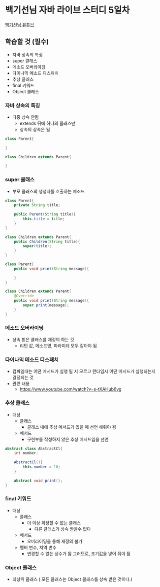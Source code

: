 # 백기선님 자바 라이브 스터디 5일차

[백기선님 유튜브](https://www.youtube.com/watch?v=peEXNN-oob4&list=PLfI752FpVCS96fSsQe2E3HzYTgdmbz6LU)

## 학습할 것 (필수)
* 자바 상속의 특징
* super 클래스
* 메소드 오버라이딩
* 다이나믹 메소드 디스패치
* 추상 클래스
* final 키워드
* Object 클래스

### 자바 상속의 특징
* 다중 상속 안됨
  * extends 뒤에 하나의 클래스만
  * 상속의 상속은 됨
```java
class Parent{
    
}

class Children extends Parent{
    
}


```
### super 클래스
* 부모 클래스의 생성자를 호출하는 메소드
```java
class Parent{
    private String title;
    
    public Parent(String title){
        this.title = title;
    }
}

class Children extends Parent{
    public Children(String title){
        super(title);
    }
}
```
```java
class Parent{
    public void print(String message){
        
    }
}

class Children extends Parent{
    @Override
    public void print(String message){
        super.print(message);
    }
}
```
### 메소드 오버라이딩
* 상속 받은 클래스를 재정의 하는 것
  * 리턴 값, 메소드명, 파라미터 모두 같아야 됨

### 다이나믹 메소드 디스패치
* 컴파일때는 어떤 메서드가 실행 될 지 모르고 런타임시 어떤 메서드가 실행되는지 결정되는 것
* 관련 내용 
  * https://www.youtube.com/watch?v=s-tXAHub6vg
### 추상 클래스
* 대상
  * 클래스
    * 클래스 내에 추상 메서드가 있을 때 선언 해줘야 됨
  * 메서드
    * 구현부를 작성하지 않은 추상 메서드임을 선언
  
```java
abstract class AbstractCl{
    int number;
    
    AbstractCl(){
        this.number = 10;
    }
    
    abstract void print();
}
```
### final 키워드
* 대상
  * 클래스
    * 더 이상 확장할 수 없는 클래스
      * 다른 클래스가 상속 받을수 없다
  * 메서드
    * 오버라이딩을 통해 재정의 불가
  * 멤버 변수, 지역 변수
    * 변경할 수 없는 상수가 됨 그러므로, 초기값을 넣어 줘야 됨
    
### Object 클래스
* 최상위 클래스 ( 모든 클래스는 Object 클래스를 상속 받은 것이다.)

